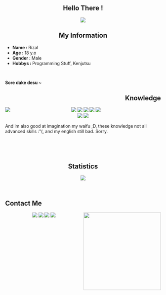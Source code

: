 <body>
    <h2 align='center'>
      Hello There !
  </h3>
  
  <p align="center">
    <img src="https://c.tenor.com/bFtrVz3Ahg4AAAAC/anime-girls.gif">
  </p>
  
 <h2 align="center">
    My Information
  </h2>
  <ul>
    <li> <b>Name : </b> Rizal </li>
    <li> <b>Age : </b> 18 y.o </li>
    <li> <b>Gender : </b> Male </li>
    <li> <b>Hobbys : </b> Programming Stuff, Kenjutsu </li>    
  </ul>
  <br/>
  <p>
    <b>
      Sore dake desu ~
    </b>
  </p>
  
  <div>
    <h2 align="right">
      Knowledge
    </h2>
    <p>
    <img src="https://i.pinimg.com/originals/8d/4b/77/8d4b77c44b7a68c0fd609411e2c0ec3c.gif" align="left">
  </div>
  <div>
    <p align="center">
      <img src="https://img.shields.io/badge/PHP-red?style=for-the-badge&logo=php&logoColor=white">
       <img src="https://img.shields.io/badge/JAVA-critical?style=for-the-badge&logo=java&logoColor=white">
      <img src="https://img.shields.io/badge/Python-blue?style=for-the-badge&logo=python&logoColor=white">
      <img src="https://img.shields.io/badge/Golang-blue?style=for-the-badge&logo=go&logoColor=white">
      <img src="https://img.shields.io/badge/Javascript-blue?style=for-the-badge&logo=javascript&logoColor=white">
      <br/>
      <img src="https://img.shields.io/badge/CSS-lightgreen?style=for-the-badge&logo=css3&logoColor=darkgreen">
      <img src="https://img.shields.io/badge/HTML5-lightgreen?style=for-the-badge&logo=html5&logoColor=darkgreen">
      <br/>
    <p> And im also good at imagination my waifu ;D, these knowledge not all advanced skills :"(, and my english still bad. Sorry. </p>
      <br/>
    </p>
  </div>
  <br>
  <div>
    <h2 align="center">
        Statistics
    </h2>
    <p align="center">
    <img src="https://github-readme-stats.vercel.app/api?username=zal-byte&show_icons=true&theme=onedark&text_color=#f5f5f5">
    </p>
    </div>
    <br/>
  <div>
    <h2 align="left">
        Contact Me
    </h2>
    <img src="https://c.tenor.com/cnT6RIQH4-0AAAAC/anime.gif" align="right" height="250">
    </div>
    <div>
     <p align="center">
      <a href="https://facebook.com/rizal.lolicondesu" target="_blank"><img src="https://img.shields.io/badge/Facebook-blue?style=for-the-badge&logo=facebook&logoColor=white"></a>
         <a href="https://twitter.com/Zappan10" target="_blank"><img src="https://img.shields.io/badge/Twitter-skyblue?style=for-the-badge&logo=twitter&logoColor=white"></a>
         <a href="https://wa.me/6289671149911" target="_blank"><img src="https://img.shields.io/badge/WhatApp-green?style=for-the-badge&logo=whatsapp&logoColor=white"></a>
         <a href="https://t.me/tamamura_00_byte" target="_blank"><img src="https://img.shields.io/badge/Telegram-9cf?style=for-the-badge&logo=telegram&logoColor=white"></a>
    </p>
    </div>

  </body>
  

